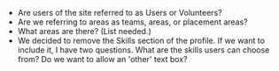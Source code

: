 - Are users of the site referred to as Users or Volunteers?
- Are we referring to areas as teams, areas, or placement areas?
- What areas are there? (List needed.)
- We decided to remove the Skills section of the profile. If we want to include it, I have two questions. What are the skills users can choose from? Do we want to allow an 'other' text box?